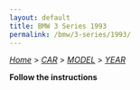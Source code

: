 ```yaml
---
layout: default
title: BMW 3 Series 1993
permalink: /bmw/3-series/1993/
---
```

[*Home*](/) > [*CAR*](/car/) > [*MODEL*](/car/model/) > [*YEAR*](/car/model/year/)

**Follow the instructions**